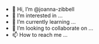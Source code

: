 - 👋 Hi, I’m @joanna-zibbell
- 👀 I’m interested in ...
- 🌱 I’m currently learning ...
- 💞️ I’m looking to collaborate on ...
- 📫 How to reach me ...

<!---
joanna-zibbell/joanna-zibbell is a ✨ special ✨ repository because its `README.md` (this file) appears on your GitHub profile.
You can click the Preview link to take a look at your changes.
--->
